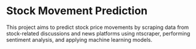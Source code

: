 # Stock Movement Prediction 

This project aims to predict stock price movements by scraping data from stock-related discussions and news platforms using ntscraper, 
performing sentiment analysis, and applying machine learning models.
